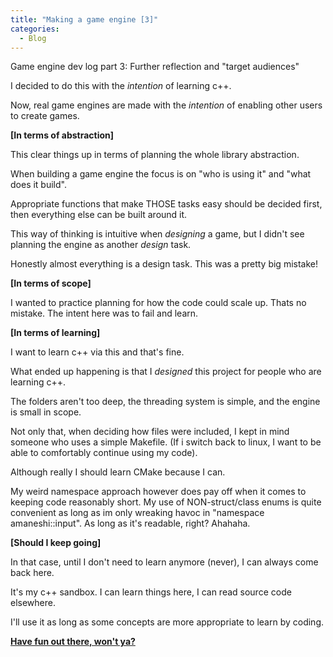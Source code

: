 ```yaml
---  
title: "Making a game engine [3]"
categories:
  - Blog
---
```


Game engine dev log part 3: Further reflection and "target audiences"

I decided to do this with the *intention* of learning c++.

Now, real game engines are made with the *intention* of enabling other users to create games.

<b>[In terms of abstraction]</b>

This clear things up in terms of planning the whole library abstraction.

When building a game engine the focus is on "who is using it" and "what does it build".

Appropriate functions that make THOSE tasks easy should be decided first, then everything else can be built around it.

This way of thinking is intuitive when *designing* a game, but I didn't see planning the engine as another *design* task.

Honestly almost everything is a design task. This was a pretty big mistake!

<b>[In terms of scope]</b>

I wanted to practice planning for how the code could scale up. Thats no mistake. The intent here was to fail and learn.

<b>[In terms of learning]</b>

I want to learn c++ via this and that's fine.

What ended up happening is that I *designed* this project for people who are learning c++.

The folders aren't too deep, the threading system is simple, and the engine is small in scope.

Not only that, when deciding how files were included, I kept in mind someone who uses a simple Makefile. (If i switch back to linux, I want to be able to comfortably continue using my code).

Although really I should learn CMake because I can.

My weird namespace approach however does pay off when it comes to keeping code reasonably short. My use of NON-struct/class enums is quite convenient as long as im only wreaking havoc in "namespace amaneshi::input". As long as it's readable, right? Ahahaha.

<b>[Should I keep going]</b>

In that case, until I don't need to learn anymore (never), I can always come back here.

It's my c++ sandbox. I can learn things here, I can read source code elsewhere.

I'll use it as long as some concepts are more appropriate to learn by coding.


<b><a href="https://github.com/iuyhcdfs/amaneshi">Have fun out there, won't ya?</a></b>
